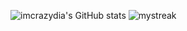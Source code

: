 ![imcrazydia's GitHub stats](https://github-readme-stats.vercel.app/api?username=imcrazydia&show_icons=true&theme=tokyonight&count_private=true)
<img src="https://github-readme-streak-stats.herokuapp.com/?user=imcrazydia&theme=tokyonight" alt="mystreak"/>